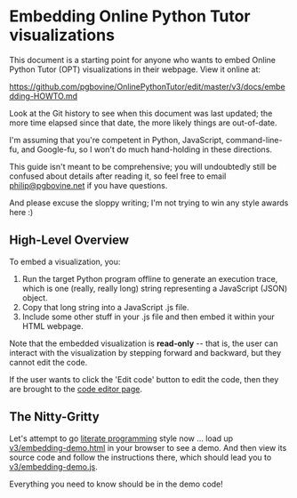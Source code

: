 # Embedding Online Python Tutor visualizations

This document is a starting point for anyone who wants to embed
Online Python Tutor (OPT) visualizations in their webpage. View it online at:

https://github.com/pgbovine/OnlinePythonTutor/edit/master/v3/docs/embedding-HOWTO.md

Look at the Git history to see when this document was last updated; the more time
elapsed since that date, the more likely things are out-of-date.

I'm assuming that you're competent in Python, JavaScript, command-line-fu, and Google-fu,
so I won't do much hand-holding in these directions.

This guide isn't meant to be comprehensive; you will undoubtedly still
be confused about details after reading it, so feel free to email
philip@pgbovine.net if you have questions.

And please excuse the sloppy writing; I'm not trying to win any style awards here :)


## High-Level Overview

To embed a visualization, you:

1. Run the target Python program offline to generate an execution trace, which is one (really, really long)
string representing a JavaScript (JSON) object.
2. Copy that long string into a JavaScript .js file.
3. Include some other stuff in your .js file and then embed it within your HTML webpage.

Note that the embedded visualization is **read-only** -- that is, the user can interact with the visualization
by stepping forward and backward, but they cannot edit the code.

If the user wants to click the 'Edit code' button to edit the code, then they are
brought to the [code editor page](http://pythontutor.com/visualize.html).


## The Nitty-Gritty

Let's attempt to go [literate programming](http://en.wikipedia.org/wiki/Literate_programming) style now ... load up
[v3/embedding-demo.html](https://github.com/pgbovine/OnlinePythonTutor/blob/master/v3/embedding-demo.html) in
your browser to see a demo. And then view its source code and follow the instructions there, which should
lead you to [v3/embedding-demo.js](https://github.com/pgbovine/OnlinePythonTutor/blob/master/v3/embedding-demo.js).

Everything you need to know should be in the demo code!
